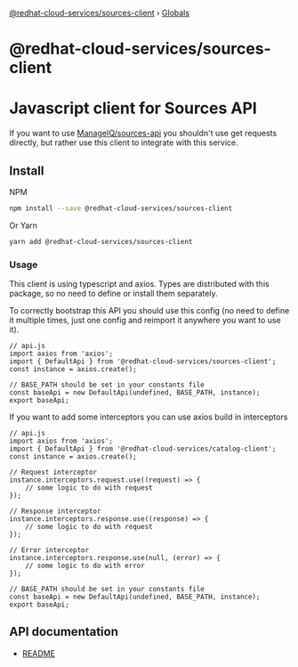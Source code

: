 [@redhat-cloud-services/sources-client](README.md) › [Globals](globals.md)

# @redhat-cloud-services/sources-client

# Javascript client for Sources API
If you want to use [ManageIQ/sources-api](https://github.com/ManageIQ/sources-api) you shouldn't use get requests directly, but rather use this client to integrate with this service.

## Install
NPM
```bash
npm install --save @redhat-cloud-services/sources-client
```

Or Yarn
```bash
yarn add @redhat-cloud-services/sources-client
```

### Usage
This client is using typescript and axios. Types are distributed with this package, so no need to define or install them separately.

To correctly bootstrap this API you should use this config (no need to define it multiple times, just one config and reimport it anywhere you want to use it).
```JS
// api.js
import axios from 'axios';
import { DefaultApi } from '@redhat-cloud-services/sources-client';
const instance = axios.create();

// BASE_PATH should be set in your constants file
const baseApi = new DefaultApi(undefined, BASE_PATH, instance);
export baseApi;
```

If you want to add some interceptors you can use axios build in interceptors
```JS
// api.js
import axios from 'axios';
import { DefaultApi } from '@redhat-cloud-services/catalog-client';
const instance = axios.create();

// Request interceptor
instance.interceptors.request.use((request) => {
    // some logic to do with request
});

// Response interceptor
instance.interceptors.response.use((response) => {
    // some logic to do with request
});

// Error interceptor
instance.interceptors.response.use(null, (error) => {
    // some logic to do with error
});

// BASE_PATH should be set in your constants file
const baseApi = new DefaultApi(undefined, BASE_PATH, instance);
export baseApi;
```

## API documentation

* [README](doc/README.md)
